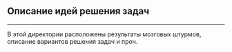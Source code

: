 ## Описание идей решения задач
___
В этой директории расположены результаты мозговых штурмов, описание вариантов решения задач и проч. 
